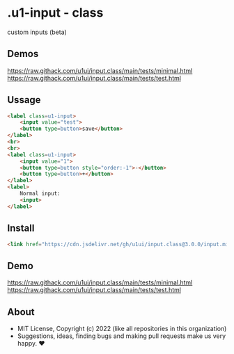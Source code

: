 # .u1-input - class
custom inputs (beta)

## Demos

https://raw.githack.com/u1ui/input.class/main/tests/minimal.html  
https://raw.githack.com/u1ui/input.class/main/tests/test.html

## Ussage

```html
<label class=u1-input>
    <input value="test">
    <button type=button>save</button>
</label>
<br>
<br>
<label class=u1-input>
    <input value="1">
    <button type=button style="order:-1">-</button>
    <button type=button>+</button>
</label>
<label>
    Normal input:
    <input>
</label>
```

## Install

```html
<link href="https://cdn.jsdelivr.net/gh/u1ui/input.class@3.0.0/input.min.css" rel=stylesheet>
```

## Demo

https://raw.githack.com/u1ui/input.class/main/tests/minimal.html  
https://raw.githack.com/u1ui/input.class/main/tests/test.html  

## About

- MIT License, Copyright (c) 2022 <u1> (like all repositories in this organization) <br>
- Suggestions, ideas, finding bugs and making pull requests make us very happy. ♥

